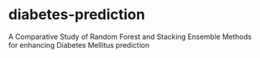 # diabetes-prediction
A Comparative Study of Random Forest and Stacking Ensemble Methods for enhancing Diabetes Mellitus prediction
